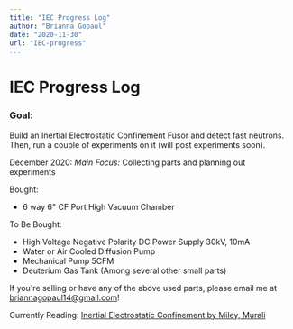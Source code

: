 ```yaml
---
title: "IEC Progress Log"
author: "Brianna Gopaul"
date: "2020-11-30"
url: "IEC-progress"
...
```


# IEC Progress Log  

### Goal:
Build an Inertial Electrostatic Confinement Fusor and detect fast neutrons. Then, run a couple of experiments on it (will post experiments soon).  

December 2020:
*Main Focus:* Collecting parts and planning out experiments  

Bought: 
- 6 way 6" CF Port High Vacuum Chamber

To Be Bought: 
- High Voltage Negative Polarity DC Power Supply 30kV, 10mA
- Water or Air Cooled Diffusion Pump 
- Mechanical Pump 5CFM
- Deuterium Gas Tank 
(Among several other small parts)

If you're selling or have any of the above used parts, please email me at briannagopaul14@gmail.com!  

Currently Reading: [Inertial Electrostatic Confinement by Miley, Murali](https://www.springer.com/gp/book/9781461493372)
 
